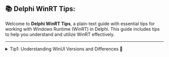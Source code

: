 ## 📚 Delphi WinRT Tips:

Welcome to **Delphi WinRT Tips**, a plain-text guide with essential tips for working with Windows Runtime (WinRT) in Delphi. This guide includes tips to help you understand and utilize WinRT effectively.

---

<details>
<summary>Tip1: Understanding WinUI Versions and Differences 🌟</summary>


 **Overview:**  
 Windows UI (WinUI) is a modern user interface framework for Windows applications. There are different versions of WinUI, each with its own use cases and compatibility with Windows platforms.
 
### 🔹 **WinUI Evolution:**
- **WinUI 1 (Unofficial Name)**: The initial UI framework for Windows 8 (2012), part of **WinRT/XAML** for Metro-style apps.
- **WinUI 2 (UWP)**: An improved UI framework for **Universal Windows Platform (UWP)** apps, extending Windows 10 native UI components.
- **WinUI 3 (Windows App SDK)**: A fully independent UI framework decoupled from the Windows OS, designed for modern desktop and UWP apps.

### 🔹 **Key Differences Between WinUI 2 (UWP) and WinUI 3:**
| Feature              | WinUI 2 (UWP)                          | WinUI 3 (Windows App SDK) |
|----------------------|--------------------------------------|--------------------------|
| API Namespace       | `Windows.UI.Xaml`                     | `Microsoft.UI.Xaml`      |
| Compatibility       | UWP apps only                         | Desktop + UWP apps       |
| Rendering Engine   | `Windows.UI.Composition` (OS-Level)  | `Microsoft.UI.Composition` (App-Level) |
| OS Dependency      | Tied to Windows 10 versions          | Decoupled from OS updates |

### 🔹 **Why Use WinUI 3?**
- More flexibility in Windows versions.
- Desktop and UWP app support.
- Future-proof for Windows development.

### 🔹 **Example: Using WinRT APIs in Delphi**
If you're working with **WinRT APIs** in Delphi, you can use the `Winapi.WinRT` unit. Here's a simple example:

```pascal
uses
  Winapi.WinRT, Winapi.Windows;

procedure ShowWinRTMessage;
var
  MessageDialog: IInspectable;
  MessageBox: IUnknown;
begin
  MessageDialog := RoActivateInstance('Windows.UI.Popups.MessageDialog');
  if Supports(MessageDialog, IUnknown, MessageBox) then
    ShowMessage('WinRT MessageDialog instance created successfully!');
end;
```

This example demonstrates how to activate a **WinRT API instance** in Delphi.

---

## Closing Note:  
We hope this tip helps you better understand the differences between WinUI versions and how to use WinRT in Delphi. Stay tuned for more tips!

Happy coding! 🚀

</details>

